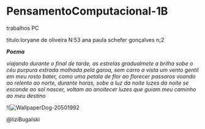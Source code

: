 # PensamentoComputacional-1B
trabalhos PC

titulo:loryane de oliveira N:53   ana paula schefer gonçalves n;2

***Poema***

_viajando durante o final de tarde, as estrelas gradualmete a brilha sobe o céu purpura_
_estrada molhada pela garoa, sem carro a vista_
_um vento gentil em meu rosto bater, como uma petala de flor ao florecer_
_passaros voando ao relento ao norte, durante horas, sobe a luz da noite_
_luzes da noite se esconde ao sol nascer, voltam ao anoitecer_
_luzes que guiam meu caminho ao meu destino_
  
  !(![WallpaperDog-20501992](https://user-images.githubusercontent.com/106115326/188489231-65489653-1ae0-4496-956e-8a70bd6b5e91.jpg)

@liziBugalski
